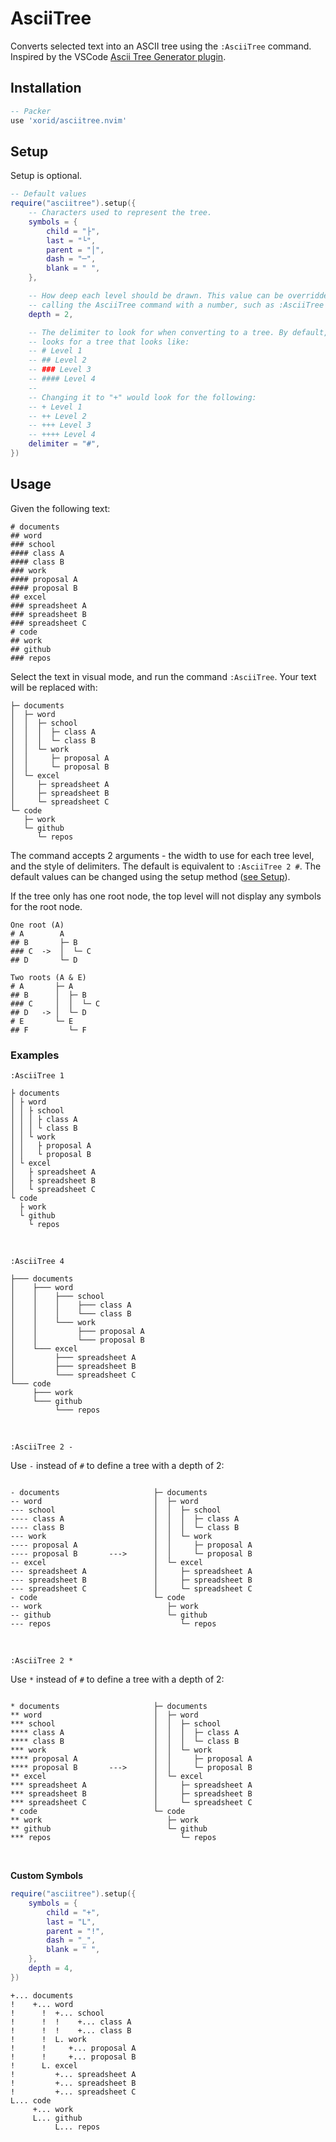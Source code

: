 # AsciiTree

Converts selected text into an ASCII tree using the `:AsciiTree` command. Inspired by the VSCode [Ascii Tree Generator plugin](https://marketplace.visualstudio.com/items?itemName=aprilandjan.ascii-tree-generator).

## Installation

```lua
-- Packer
use 'xorid/asciitree.nvim'
```

## Setup

Setup is optional.

```lua
-- Default values
require("asciitree").setup({
	-- Characters used to represent the tree.
	symbols = {
		child = "├",
		last = "└",
		parent = "│",
		dash = "─",
		blank = " ",
	},

	-- How deep each level should be drawn. This value can be overridden by
	-- calling the AsciiTree command with a number, such as :AsciiTree 4.
	depth = 2,

	-- The delimiter to look for when converting to a tree. By default, this
	-- looks for a tree that looks like:
	-- # Level 1
	-- ## Level 2
	-- ### Level 3
	-- #### Level 4
	--
	-- Changing it to "+" would look for the following:
	-- + Level 1
	-- ++ Level 2
	-- +++ Level 3
	-- ++++ Level 4
	delimiter = "#",
})
```

## Usage

Given the following text:
```
# documents
## word
### school
#### class A
#### class B
### work
#### proposal A
#### proposal B
## excel
### spreadsheet A
### spreadsheet B
### spreadsheet C
# code
## work
## github
### repos
```

Select the text in visual mode, and run the command `:AsciiTree`. Your text will be replaced with:
```
├─ documents
│  ├─ word
│  │  ├─ school
│  │  │  ├─ class A
│  │  │  └─ class B
│  │  └─ work
│  │     ├─ proposal A
│  │     └─ proposal B
│  └─ excel
│     ├─ spreadsheet A
│     ├─ spreadsheet B
│     └─ spreadsheet C
└─ code
   ├─ work
   └─ github
      └─ repos
```

The command accepts 2 arguments - the width to use for each tree level, and the style of delimiters. The default is equivalent to `:AsciiTree 2 #`. The default values can be changed using the setup method ([see Setup](#setup)).

If the tree only has one root node, the top level will not display any symbols for the root node.
```
One root (A)
# A        A
## B       ├─ B
### C  ->  │  └─ C
## D       └─ D

Two roots (A & E)
# A       ├─ A
## B      │  ├─ B
### C     │  │  └─ C
## D   -> │  └─ D
# E       └─ E
## F         └─ F
```

### Examples

`:AsciiTree 1`
```
├ documents
│ ├ word
│ │ ├ school
│ │ │ ├ class A
│ │ │ └ class B
│ │ └ work
│ │   ├ proposal A
│ │   └ proposal B
│ └ excel
│   ├ spreadsheet A
│   ├ spreadsheet B
│   └ spreadsheet C
└ code
  ├ work
  └ github
    └ repos
```
<br/>

`:AsciiTree 4`
```
├─── documents
│    ├─── word
│    │    ├─── school
│    │    │    ├─── class A
│    │    │    └─── class B
│    │    └─── work
│    │         ├─── proposal A
│    │         └─── proposal B
│    └─── excel
│         ├─── spreadsheet A
│         ├─── spreadsheet B
│         └─── spreadsheet C
└─── code
     ├─── work
     └─── github
          └─── repos
```
<br />

`:AsciiTree 2 -`

Use `-` instead of `#` to define a tree with a depth of 2:
```

- documents                     ├─ documents
-- word                         │  ├─ word
--- school                      │  │  ├─ school
---- class A                    │  │  │  ├─ class A
---- class B                    │  │  │  └─ class B
--- work                        │  │  └─ work
---- proposal A                 │  │     ├─ proposal A
---- proposal B       --->      │  │     └─ proposal B
-- excel                        │  └─ excel
--- spreadsheet A               │     ├─ spreadsheet A
--- spreadsheet B               │     ├─ spreadsheet B
--- spreadsheet C               │     └─ spreadsheet C
- code                          └─ code
-- work                            ├─ work
-- github                          └─ github
--- repos                             └─ repos
```
<br />

`:AsciiTree 2 *`

Use `*` instead of `#` to define a tree with a depth of 2:
```

* documents                     ├─ documents
** word                         │  ├─ word
*** school                      │  │  ├─ school
**** class A                    │  │  │  ├─ class A
**** class B                    │  │  │  └─ class B
*** work                        │  │  └─ work
**** proposal A                 │  │     ├─ proposal A
**** proposal B       --->      │  │     └─ proposal B
** excel                        │  └─ excel
*** spreadsheet A               │     ├─ spreadsheet A
*** spreadsheet B               │     ├─ spreadsheet B
*** spreadsheet C               │     └─ spreadsheet C
* code                          └─ code
** work                            ├─ work
** github                          └─ github
*** repos                             └─ repos
```
<br />

**Custom Symbols**
```lua
require("asciitree").setup({
	symbols = {
		child = "+",
		last = "L",
		parent = "!",
		dash = "_",
		blank = " ",
	},
	depth = 4,
})
```
```
+... documents
!    +... word
!      !  +... school
!      !  !    +... class A
!      !  !    +... class B
!      !  L. work
!      !     +... proposal A
!      !     +... proposal B
!      L. excel
!         +... spreadsheet A
!         +... spreadsheet B
!         +... spreadsheet C
L... code
     +... work
     L... github
          L... repos
```
